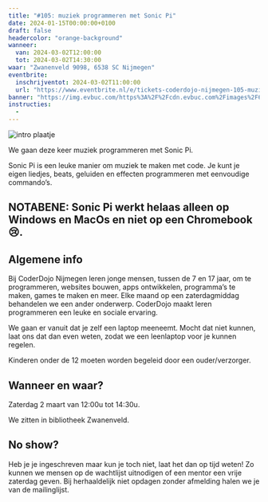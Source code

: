 ```yaml
---
title: "#105: muziek programmeren met Sonic Pi"
date: 2024-01-15T00:00:00+0100
draft: false
headercolor: "orange-background"
wanneer: 
  van: 2024-03-02T12:00:00
  tot: 2024-03-02T14:30:00
waar: "Zwanenveld 9098, 6538 SC Nijmegen"
eventbrite:
  inschrijventot: 2024-03-02T11:00:00
  url: "https://www.eventbrite.nl/e/tickets-coderdojo-nijmegen-105-muziek-programmeren-met-sonic-pi-798190428057"
banner: "https://img.evbuc.com/https%3A%2F%2Fcdn.evbuc.com%2Fimages%2F699615639%2F187233351803%2F1%2Foriginal.20240218-131659?h=200&w=450&auto=format%2Ccompress&q=75&sharp=10&rect=0%2C0%2C2160%2C1080&s=3ffd1420a577f50ac8eaae3e21e397a6"
instructies:
  - 
---
```


![intro plaatje](https://img.evbuc.com/https%3A%2F%2Fcdn.evbuc.com%2Fimages%2F699615639%2F187233351803%2F1%2Foriginal.20240218-131659?h=200&w=450&auto=format%2Ccompress&q=75&sharp=10&rect=0%2C0%2C2160%2C1080&s=3ffd1420a577f50ac8eaae3e21e397a6)



We gaan deze keer muziek programmeren met Sonic Pi. 

<!--more-->



Sonic Pi is een leuke manier om muziek te maken met code. Je kunt je eigen liedjes, beats, geluiden en effecten programmeren met eenvoudige commando’s.
## <strong>NOTABENE</strong></strong>: Sonic Pi werkt helaas alleen op Windows en MacOs en niet op een Chromebook 😢.
## Algemene info

Bij CoderDojo Nijmegen leren jonge mensen, tussen de 7 en 17 jaar, om te programmeren, websites bouwen, apps ontwikkelen, programma’s te maken, games te maken en meer. Elke maand op een zaterdagmiddag behandelen we een ander onderwerp. CoderDojo maakt leren programmeren een leuke en sociale ervaring.

We gaan er vanuit dat je zelf een laptop meeneemt. Mocht dat niet kunnen, laat ons dat dan even weten, zodat we een leenlaptop voor je kunnen regelen.

Kinderen onder de 12 moeten worden begeleid door een ouder/verzorger.
## Wanneer en waar?

Zaterdag 2 maart van 12:00u tot 14:30u.

We zitten in bibliotheek Zwanenveld.
## No show?

Heb je je ingeschreven maar kun je toch niet, laat het dan op tijd weten! Zo kunnen we mensen op de wachtlijst uitnodigen of een mentor een vrije zaterdag geven. Bij herhaaldelijk niet opdagen zonder afmelding halen we je van de mailinglijst.